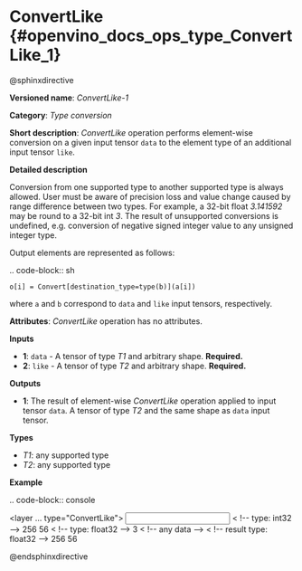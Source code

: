 # ConvertLike {#openvino_docs_ops_type_ConvertLike_1}

@sphinxdirective

**Versioned name**: *ConvertLike-1*

**Category**: *Type conversion*

**Short description**: *ConvertLike* operation performs element-wise conversion on a given input tensor ``data`` to the element type of an additional input tensor ``like``.

**Detailed description**

Conversion from one supported type to another supported type is always allowed. User must be aware of precision loss and value change caused by range difference between two types. For example, a 32-bit float *3.141592* may be round to a 32-bit int *3*. The result of unsupported conversions is undefined, e.g. conversion of negative signed integer value to any unsigned integer type.

Output elements are represented as follows:

.. code-block:: sh

    o[i] = Convert[destination_type=type(b)](a[i])

where ``a`` and ``b`` correspond to ``data`` and ``like`` input tensors, respectively.

**Attributes**: *ConvertLike* operation has no attributes.

**Inputs**

* **1**: ``data`` - A tensor of type *T1* and arbitrary shape. **Required.**
* **2**: ``like`` - A tensor of type *T2* and arbitrary shape. **Required.**

**Outputs**

* **1**: The result of element-wise *ConvertLike* operation applied to input tensor ``data``. A tensor of type *T2* and the same shape as ``data`` input tensor.

**Types**

* *T1*: any supported type
* *T2*: any supported type

**Example**

.. code-block:: console
   
   <layer ... type="ConvertLike">
       <input>
           <port id="0">        < !-- type: int32 -->
               <dim>256</dim>
               <dim>56</dim>
           </port>
           <port id="1">        < !-- type: float32 -->
               <dim>3</dim>     < !-- any data -->
           </port>
       </input>
       <output>
           <port id="2">        < !-- result type: float32 -->
               <dim>256</dim>
               <dim>56</dim>
           </port>
       </output>
   </layer>

@endsphinxdirective

